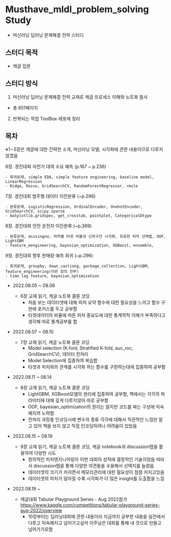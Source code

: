# Musthave_mldl_problem_solving Study

- 머신러닝 딥러닝 문제해결 전략 스터디

## 스터디 목적

- 캐글 입문

## 스터디 방식

1. 머신러닝 딥러닝 문제해결 전략 교재로 캐글 프로세스 이해와 노트북 필사
  - 총 651페이지
2. 반복되는 작업 ToolBox 레포에 정리

## 목차

※1∼5장은 캐글에 대한 간략한 소개, 머신러닝 모델, 시각화에 관한 내용이므로 다루지 않겠음

6장. 경진대회 자전거 대여 수요 예측 (p.167 ~ p.236)

    - 회귀문제, simple EDA, simple feature engineering, baseline model, LinearRegression
    - Ridge, Rasso, GridSearchCV, RandomForestRegressor, rmsle

7장. 경진대회 범주형 데이터 이진분류 (~p.296)

    - 분류문제, LogisticRegression, OrdinalEncoder, OnehotEncoder, GridSearchCV, scipy.sparse
    - matplotlib.gridspec, get_crosstab, pointplot, CategoricalDtype

8장. 경진대회 안전 운전자 이진분류 (~p.369)

    - 분류문제, missingno, 피처별 타겟 비율과 신뢰구간 시각화, 유효한 피처 선택법, OOF, LightGBM
    - feature_eengineering, bayesian_optimization, XGBoost, ensemble, 
    
9장. 경진대회 향후 판매량 예측 회귀 (~p.296)

    - 회귀문제, groupby, down_castiong, garbage_collection, LightGBM, feature_engineering(이번 장의 전부)
    - time lag feature, bayesian_optimization


- 2022.08.05 ~ 08.06
  - 6장 교재 읽기, 캐글 노트북 클론 코딩
    - 처음 보는 데이터셋에 대해 피처 요약 함수에 대한 필요성을 느끼고 함수 구현에 포커스를 두고 공부함
    - 타겟데이터의 비율에 따른 피처 중요도에 대한 통계학적 이해가 부족하다고 생각해 따로 통계공부를 함
  
- 2022.08.07 ~ 08.10
  - 7장 교재 읽기, 캐글 노트북 클론 코딩 
    - Model selection (K-fold, Stratified K-fold, auc_roc, GridSearchCV), 데이터 전처리
    - Model Selection에 집중하여 복습함
    - 타겟과 피처와의 관계를 시각화 하는 함수를 구현하는대에 집중하여 공부함
- 2022.08.11 ~ 08.14
  - 8장 교재 읽기, 캐글 노트북 클론 코딩
    - LightGBM, XGBoost모델의 원리에 집중하여 공부함, 책에서는 각각의 파라미터에 대해 깊게 다루지않아 따로 공부함
    - OOF, bayesian_optimization의 원리는 알지만 코드를 짜는 구성에 익숙해지려 노력함
    - 전처리 과정중 인코딩시에 변수의 종류 각각에 대해서 직관적인 느낌만 알고 있어 책을 보지 않고 직접 인코딩하려니 어려움이 있었음
- 2022.08.15 ~ 08.19
  - 9장 교재 읽기, 캐글 노트북 클론 코딩, 캐글 notebook과 discussion탭을 활용하여 다양한 시도
    - 창의적인 피처엔지니어링이 이번 대회의 성적에 결정적인 기술이었음 따라서 discussion탭을 통해 다양한 의견들을 수용해서 선택지를 늘렸음
    - 데이터셋의 크기가 커지면서 메모리관리에 대한 필요성이 점점 커지고있음
    - 데이터셋의 피처가 많아질 수록 시각화가 더 많은 insight를 도출함을 느낌
- 2022.08.19 ~
  - 캐글대회 Tabular Playground Series - Aug 2022참가 https://www.kaggle.com/competitions/tabular-playground-series-aug-2022/overview
    - 10장부터는 딥러닝대회에 관한 내용이라 지금까지 공부한 내용을 실전에서 다루고 익숙해지고 넘어가고싶어 이주남은 대회를 통해 내 것으로 만들고 넘어가기로함
    

